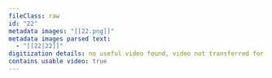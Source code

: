 ```yaml
---
fileClass: raw
id: "22"
metadata images: "[[22.png]]"
metadata images parsed text:
  - "[[22|22]]"
digitization details: no useful video found, video not transferred for parsing
contains usable video: true
---
```

